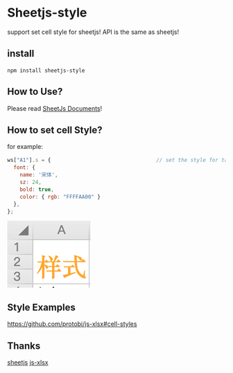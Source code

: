 
# Sheetjs-style
support set cell style for sheetjs!
API is the same as sheetjs!


## install
```
npm install sheetjs-style
```

## How to Use?
Please read [SheetJs Documents](https://github.com/SheetJS/sheetjs/blob/3468395494c450ea8ba7e20afb1bd6127f516ccd/README.md)!

## How to set cell Style?
for example:
```js
ws["A1"].s = {									// set the style for target cell
  font: {
    name: '宋体',
    sz: 24,
    bold: true,
    color: { rgb: "FFFFAA00" }
  },
};
```
![单元格设置样式](./imgs/1.png)

## Style Examples
 https://github.com/protobi/js-xlsx#cell-styles
 
## Thanks
[sheetjs](https://github.com/SheetJS/sheetjs)
[js-xlsx](https://github.com/protobi/js-xlsx)
